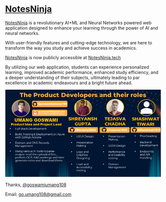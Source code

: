 # [NotesNinja](http://notesninja.tech)
 
[NotesNinja](http://notesninja.tech) is a revolutionary AI+ML and Neural Networks powered web application designed to enhance your learning through the power of Al and neural networks.

With user-friendly features and cutting-edge technology, we are here to transform the way you study and achieve success in academics.

[NotesNinja](http://notesninja.tech) is now publicly accessible at [NotesNinja.tech](http://notesninja.tech)

By utilizing our web application, students can experience personalized learning, improved academic performance, enhanced study efficiency, and a deeper understanding of their subjects, ultimately leading to par excellence in academic endeavours and a bright future ahead.

![KnowTheCreatorsImg.png](/static/images/KnowTheCreatorsImg.png)

Thanks,
[@goswamiumang108](https://github.com/goswamiumang108/)

Email: [go.umang108@gmail.com](mailto:go.umang108@gmail.com)
